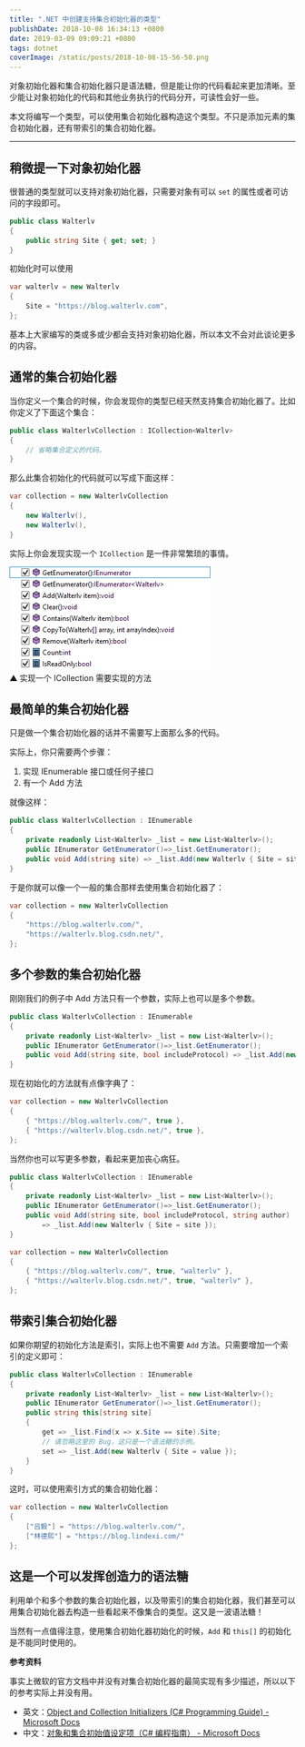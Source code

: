 ```yaml
---
title: ".NET 中创建支持集合初始化器的类型"
publishDate: 2018-10-08 16:34:13 +0800
date: 2019-03-09 09:09:21 +0800
tags: dotnet
coverImage: /static/posts/2018-10-08-15-56-50.png
---
```


对象初始化器和集合初始化器只是语法糖，但是能让你的代码看起来更加清晰。至少能让对象初始化的代码和其他业务执行的代码分开，可读性会好一些。

本文将编写一个类型，可以使用集合初始化器构造这个类型。不只是添加元素的集合初始化器，还有带索引的集合初始化器。

---

<div id="toc"></div>

## 稍微提一下对象初始化器

很普通的类型就可以支持对象初始化器，只需要对象有可以 `set` 的属性或者可访问的字段即可。

```csharp
public class Walterlv
{
    public string Site { get; set; }
}
```

初始化时可以使用

```csharp
var walterlv = new Walterlv
{
    Site = "https://blog.walterlv.com",
};
```

基本上大家编写的类或多或少都会支持对象初始化器，所以本文不会对此谈论更多的内容。

## 通常的集合初始化器

当你定义一个集合的时候，你会发现你的类型已经天然支持集合初始化器了。比如你定义了下面这个集合：

```csharp
public class WalterlvCollection : ICollection<Walterlv>
{
    // 省略集合定义的代码。
}
```

那么此集合初始化的代码就可以写成下面这样：

```csharp
var collection = new WalterlvCollection
{
    new Walterlv(),
    new Walterlv(),
}
```

实际上你会发现实现一个 `ICollection` 是一件非常繁琐的事情。

![实现一个 ICollection 需要实现的方法](/static/posts/2018-10-08-15-56-50.png)  
▲ 实现一个 ICollection 需要实现的方法

## 最简单的集合初始化器

只是做一个集合初始化器的话并不需要写上面那么多的代码。

实际上，你只需要两个步骤：

1. 实现 IEnumerable 接口或任何子接口
1. 有一个 Add 方法

就像这样：

```csharp
public class WalterlvCollection : IEnumerable
{
    private readonly List<Walterlv> _list = new List<Walterlv>();
    public IEnumerator GetEnumerator()=>_list.GetEnumerator();
    public void Add(string site) => _list.Add(new Walterlv { Site = site });
}
```

于是你就可以像一个一般的集合那样去使用集合初始化器了：

```csharp
var collection = new WalterlvCollection
{
    "https://blog.walterlv.com/",
    "https://walterlv.blog.csdn.net/",
};
```

## 多个参数的集合初始化器

刚刚我们的例子中 Add 方法只有一个参数，实际上也可以是多个参数。

```csharp
public class WalterlvCollection : IEnumerable
{
    private readonly List<Walterlv> _list = new List<Walterlv>();
    public IEnumerator GetEnumerator()=>_list.GetEnumerator();
    public void Add(string site, bool includeProtocol) => _list.Add(new Walterlv { Site = site });
}
```

现在初始化的方法就有点像字典了：

```csharp
var collection = new WalterlvCollection
{
    { "https://blog.walterlv.com/", true },
    { "https://walterlv.blog.csdn.net/", true },
};
```

当然你也可以写更多参数，看起来更加丧心病狂。

```csharp
public class WalterlvCollection : IEnumerable
{
    private readonly List<Walterlv> _list = new List<Walterlv>();
    public IEnumerator GetEnumerator()=>_list.GetEnumerator();
    public void Add(string site, bool includeProtocol, string author)
        => _list.Add(new Walterlv { Site = site });
}
```

```csharp
var collection = new WalterlvCollection
{
    { "https://blog.walterlv.com/", true, "walterlv" },
    { "https://walterlv.blog.csdn.net/", true, "walterlv" },
};
```

## 带索引集合初始化器

如果你期望的初始化方法是索引，实际上也不需要 `Add` 方法。只需要增加一个索引的定义即可：

```csharp
public class WalterlvCollection : IEnumerable
{
    private readonly List<Walterlv> _list = new List<Walterlv>();
    public IEnumerator GetEnumerator()=>_list.GetEnumerator();
    public string this[string site]
    {
        get => _list.Find(x => x.Site == site).Site;
        // 请忽略这里的 Bug，这只是一个语法糖的示例。
        set => _list.Add(new Walterlv { Site = value });
    }
}
```

这时，可以使用索引方式的集合初始化器：

```csharp
var collection = new WalterlvCollection
{
    ["吕毅"] = "https://blog.walterlv.com/",
    ["林德熙"] = "https://blog.lindexi.com/"
};
```

## 这是一个可以发挥创造力的语法糖

利用单个和多个参数的集合初始化器，以及带索引的集合初始化器，我们甚至可以用集合初始化器去构造一些看起来不像集合的类型。这又是一波语法糖！

当然有一点值得注意，使用集合初始化器初始化的时候，`Add` 和 `this[]` 的初始化是不能同时使用的。

**参考资料**

事实上微软的官方文档中并没有对集合初始化器的最简实现有多少描述，所以以下的参考实际上并没有用。

- 英文：[Object and Collection Initializers (C# Programming Guide) - Microsoft Docs](https://docs.microsoft.com/en-us/dotnet/csharp/programming-guide/classes-and-structs/object-and-collection-initializers?wt.mc_id=MVP)
- 中文：[对象和集合初始值设定项（C# 编程指南） - Microsoft Docs](https://docs.microsoft.com/zh-cn/dotnet/csharp/programming-guide/classes-and-structs/object-and-collection-initializers?wt.mc_id=MVP)

